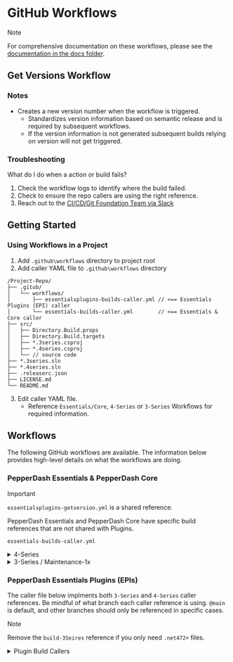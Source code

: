 # GitHub Workflows

> [!NOTE]
> For comprehensive documentation on these workflows, please see the [documentation in the docs folder](docs/index.md).

## Get Versions Workflow

### Notes

- Creates a new version number when the workflow is triggered.
  - Standardizes version information based on semantic release and is required by subsequent workflows.
  - If the version information is not generated subsequent builds relying on version will not get triggered.

### Troubleshooting

What do I do when a action or build fails?

1. Check the workflow logs to identify where the build failed.
2. Check to ensure the repo callers are using the right reference.
3. Reach out to the [CI/CD/Git Foundation Team via Slack](https://pepperdash.slack.com/archives/C08KDBTD55G)
 
## Getting Started

### Using Workflows in a Project

1. Add `.github\workflows` directory to project root
2. Add caller YAML file to `.github\workflows` directory

```
/Project-Repo/
├── .gitub/
│   └── workflows/
│       ├── essentialsplugins-builds-caller.yml // <== Essentials Plugins (EPI) caller
│       └── essentials-builds-caller.yml        // <== Essentials & Core caller
├── src/
│   ├── Directory.Build.props
│   ├── Directory.Build.targets
│   ├── *.3series.csproj
│   ├── *.4series.csproj    
│   └── // source code
├── *.3series.sln
├── *.4series.sln
├── .releaserc.json
├── LICENSE.md
└── README.md
```

3. Edit caller YAML file.
   - Reference `Essentials/Core`, `4-Series` or `3-Series` Workflows for required information. 

## Workflows

The following GitHub workflows are available.  The information below provides high-level details on what the workflows are doing. 

### PepperDash Essentials & PepperDash Core

> [!IMPORTANT]
> `essentialsplugins-getversion.yml` is a shared reference.
> 
> PepperDash Essentials and PepperDash Core have specific build references that are not shared with Plugins.

`essentials-builds-caller.yml`

<details>

<summary>4-Series</summary>

```yml
name: Build PepperDash Essentials

on:
  push:
    branches:
      - '**'

jobs:
  # Get-Version caller
  getVersion:
    uses: PepperDash/workflow-templates/.github/workflows/essentialsplugins-getversion.yml@main
    secrets: inherit    
  
  # 4-Series caller
  build-4Series:
     uses: PepperDash/workflow-templates/.github/workflows/essentialsplugins-4Series-builds.yml@main
    secrets: inherit
    needs: getVersion
    if: needs.getVersion.outputs.newVersion == 'true'
    with:
      newVersion: ${{ needs.getVersion.outputs.newVersion }}
      version: ${{ needs.getVersion.outputs.version }}
      tag: ${{ needs.getVersion.outputs.tag }}
      channel: ${{ needs.getVersion.outputs.channel }}
      bypassPackageCheck: true
```
</details>

<details>

<summary>3-Series / Maintenance-1x</summary>

```yml
name: Build Essentials 1.X

on:
  push:
    branches:
      - '**'

jobs:
  getVersion:
    uses: PepperDash/workflow-templates/.github/workflows/essentialsplugins-getversion.yml@main
    secrets: inherit
  build-3Series:
    uses: PepperDash/workflow-templates/.github/workflows/essentials-3Series-builds.yml@main
    secrets: inherit
    needs: getVersion
    if: needs.getVersion.outputs.newVersion == 'true'
    with:
      newVersion: ${{ needs.getVersion.outputs.newVersion }}
      version: ${{ needs.getVersion.outputs.version }}
      tag: ${{ needs.getVersion.outputs.tag }}
      channel: ${{ needs.getVersion.outputs.channel }}
```

</details>

### PepperDash Essentials Plugins (EPIs) 

The caller file below implments both `3-Series` and `4-Series` caller references.  Be mindful of what branch each caller reference is using.  `@main` is default, and other branches should only be referenced in specific cases.

> [!NOTE]
> Remove the `build-3Seires` reference if you only need `.net472+` files.

<details>

<summary>Plugin Build Callers</summary>

```yml
name: Build Essentials Plugin

on:
  push:
    branches:
      - '**'

jobs:
  # Get-Version caller
  getVersion:
    uses: PepperDash/workflow-templates/.github/workflows/essentialsplugins-getversion.yml@main
    secrets: inherit    
  
  # 3-Series caller
  build-3Series:  
    uses: PepperDash/workflow-templates/.github/workflows/essentialsplugins-3Series-builds.yml@main    
    secrets: inherit
    needs: getVersion
    if: needs.getVersion.outputs.newVersion == 'true'
    with:
      newVersion: ${{ needs.getVersion.outputs.newVersion }}
      version: ${{ needs.getVersion.outputs.version }}
      tag: ${{ needs.getVersion.outputs.tag }}
      channel: ${{ needs.getVersion.outputs.channel }}
  
  # 4-Series caller
  build-4Series:
     uses: PepperDash/workflow-templates/.github/workflows/essentialsplugins-4Series-builds.yml@main
    secrets: inherit
    needs: getVersion
    if: needs.getVersion.outputs.newVersion == 'true'
    with:
      newVersion: ${{ needs.getVersion.outputs.newVersion }}
      version: ${{ needs.getVersion.outputs.version }}
      tag: ${{ needs.getVersion.outputs.tag }}
      channel: ${{ needs.getVersion.outputs.channel }}
```
</details>